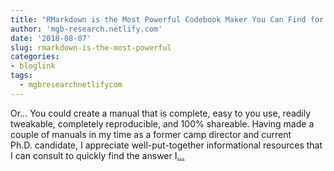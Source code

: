 ```yaml
---
title: "RMarkdown is the Most Powerful Codebook Maker You Can Find for Your Datasets"
author: 'mgb-research.netlify.com'
date: '2018-08-07'
slug: rmarkdown-is-the-most-powerful
categories:
- bloglink
tags:
  - mgbresearchnetlifycom
---
```


Or… You could create a manual that is complete, easy to you use, readily tweakable, completely reproducible, and 100% shareable. Having made a couple of manuals in my time as a former camp director and current Ph.D. candidate, I appreciate well-put-together informational resources that I can consult to quickly find the answer I[... <i class="fas fa-external-link-alt"></i>](https://mgb-research.netlify.com/post/rmarkdown-is-the-most-powerful-codebook-maker-you-can-find-for-your-datasets/)

